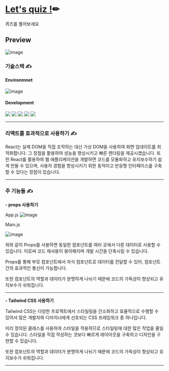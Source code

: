 # [Let's quiz !](https://quiz-one-sigma.vercel.app/)✏

퀴즈를 풀어보세요

## Preview

![image](https://github.com/suyeonpar/Quiz/assets/142365626/a37d5bbb-5c03-43ce-878a-c7889df6a9ef)





### 기술스택 ✍


#### Environmnet

![image](https://github.com/suyeonpar/clone-belif/assets/142365626/40429fb4-d844-4ea9-b9cd-f2f9f89fbd79)



#### Development

<img src="https://img.shields.io/badge/html5-E34F26?style=for-the-badge&logo=html5&logoColor=white"> <img src="https://img.shields.io/badge/react-61DAFB?style=for-the-badge&logo=react&logoColor=black"> <img src="https://img.shields.io/badge/css-1572B6?style=for-the-badge&logo=css3&logoColor=white"> <img src="https://img.shields.io/badge/javascript-F7DF1E?style=for-the-badge&logo=javascript&logoColor=black"> <img src="https://img.shields.io/badge/fontawesome-339AF0?style=for-the-badge&logo=fontawesome&logoColor=white">


___

### 리액트를 효과적으로 사용하기 ✍



React는 실제 DOM을 직접 조작하는 대신 가상 DOM을 사용하여 화면 업데이트를 최적화합니다. 그 장점을 활용하여 성능을 향상시키고 빠른 렌더링을 제공시켰습니다.
또한 React를 활용하여 웹 애플리케이션을 개발하면 코드를 모듈화하고 유지보수하기 쉽게 만들 수 있으며, 사용자 경험을 향상시키기 위한 동적이고 반응형 인터페이스를 구축할 수 있다는 장점이 있습니다.




---
### 주 기능들 ✍

**- props 사용하기**

App.js
![image](https://github.com/suyeonpar/Quiz/assets/142365626/d2ca4c12-cf55-48af-96f2-7342d7ea8ff3)

Main.js

![image](https://github.com/suyeonpar/Quiz/assets/142365626/2caa509a-8a68-4787-a33c-10e887766c7a)


위와 같이 Props를 사용하면 동일한 컴포넌트를 여러 곳에서 다른 데이터로 사용할 수 있습니다. 이로써 코드 재사용이 용이해지며 개발 시간을 단축시킬 수 있습니다.

 Props를 통해 부모 컴포넌트에서 자식 컴포넌트로 데이터를 전달할 수 있어, 컴포넌트 간의 효과적인 통신이 가능합니다.

 또한 컴포넌트의 역할과 데이터가 분명하게 나뉘기 때문에 코드의 가독성이 향상되고 유지보수가 쉬워집니다.
___

**- Tailwind CSS 사용하기**


Tailwind CSS는 다양한 프로젝트에서 스타일링을 간소화하고 효율적으로 수행할 수 있어서 많은 개발자와 디자이너에게 선호되는 CSS 프레임워크 중 하나입니다.


미리 정의된 클래스를 사용하여 스타일을 적용하므로 스타일링에 대한 많은 작업을 줄일 수 있습니다. 스타일을 직접 작성하는 것보다 빠르게 레이아웃을 구축하고 디자인을 구현할 수 있습니다.

 또한 컴포넌트의 역할과 데이터가 분명하게 나뉘기 때문에 코드의 가독성이 향상되고 유지보수가 쉬워집니다.

 ___

